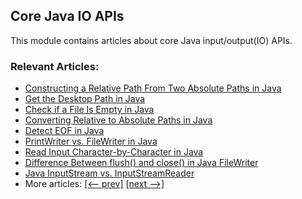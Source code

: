 ## Core Java IO APIs

This module contains articles about core Java input/output(IO) APIs.

### Relevant Articles:
- [Constructing a Relative Path From Two Absolute Paths in Java](https://www.baeldung.com/java-relative-path-absolute)
- [Get the Desktop Path in Java](https://www.baeldung.com/java-desktop-path)
- [Check if a File Is Empty in Java](https://www.baeldung.com/java-check-file-empty)
- [Converting Relative to Absolute Paths in Java](https://www.baeldung.com/java-from-relative-to-absolute-paths)
- [Detect EOF in Java](https://www.baeldung.com/java-file-detect-end-of-file)
- [PrintWriter vs. FileWriter in Java](https://www.baeldung.com/java-printwriter-filewriter-difference)
- [Read Input Character-by-Character in Java](https://www.baeldung.com/java-read-input-character)
- [Difference Between flush() and close() in Java FileWriter](https://www.baeldung.com/java-filewriter-flush-vs-close)
- [Java InputStream vs. InputStreamReader](https://www.baeldung.com/java-inputstream-vs-inputstreamreader)
- More articles: [[<-- prev]](../core-java-io-apis) [[next -->]](../core-java-io-apis-3)